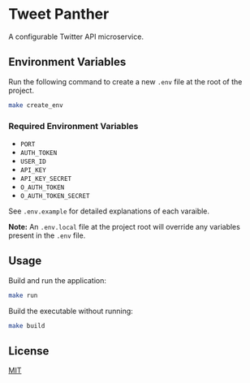 # Tweet Panther

A configurable Twitter API microservice.

## Environment Variables

Run the following command to create a new `.env` file at the root of the project.

```bash
make create_env
```

### Required Environment Variables

- `PORT`
- `AUTH_TOKEN`
- `USER_ID`
- `API_KEY`
- `API_KEY_SECRET`
- `O_AUTH_TOKEN`
- `O_AUTH_TOKEN_SECRET`

See `.env.example` for detailed explanations of each varaible.

__Note:__ An `.env.local` file at the project root will override any variables present in the `.env` file.

## Usage

Build and run the application:

```bash
make run
```

Build the executable without running:

```bash
make build
```

## License

[MIT](https://mit-license.org)
